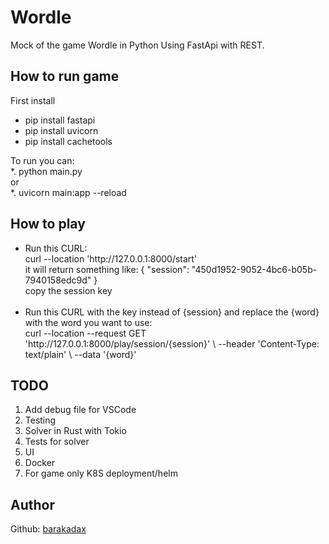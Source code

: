 # Wordle

Mock of the game Wordle in Python Using FastApi with REST.

## How to run game
First install
<ul>
    <li>pip install fastapi</li>
    <li>pip install uvicorn</li>
    <li>pip install cachetools</li>
</ul>
To run you can:<br>
*. python main.py<br>
or<br>
*. uvicorn main:app --reload

## How to play
<ul>
    <li>
        Run this CURL:
        <br>curl --location 'http://127.0.0.1:8000/start'<br>
        it will return something like: { "session": "450d1952-9052-4bc6-b05b-7940158edc9d" } <br>
        copy the session key
    </li>
    <br>
    <li>
        Run this CURL with the key instead of {session} and replace the {word} with the word you want to use:
        <br>curl --location --request GET 'http://127.0.0.1:8000/play/session/{session}' \
--header 'Content-Type: text/plain' \
--data '{word}'
    </li>
</ul>

## TODO
<ol>
    <li>Add debug file for VSCode</li>
    <li>Testing</li>
    <li>Solver in Rust with Tokio</li>
    <li>Tests for solver</li>
    <li>UI</li>
    <li>Docker</li>
    <li>For game only K8S deployment/helm</li>
</ol>

## Author
Github: [barakadax](https://github.com/barakadax)
